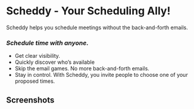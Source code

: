 # Scheddy - Your Scheduling Ally!

Scheddy helps you schedule meetings without the back-and-forth emails.

### *Schedule time with anyone.* 

-   Get clear visibility.
-   Quickly discover who’s available
-   Skip the email games. No more back-and-forth emails.
-   Stay in control. With Scheddy, you invite people to choose one of your proposed times.
## Screenshots
